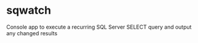 # sqwatch
Console app to execute a recurring SQL Server SELECT query and output any changed results
